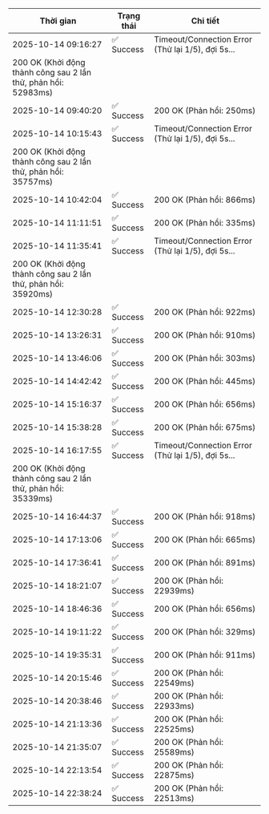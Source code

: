 | Thời gian | Trạng thái | Chi tiết |
|---|---|---|
| 2025-10-14 09:16:27 | ✅ Success | Timeout/Connection Error (Thử lại 1/5), đợi 5s...
200 OK (Khởi động thành công sau 2 lần thử, phản hồi: 52983ms) |
| 2025-10-14 09:40:20 | ✅ Success | 200 OK (Phản hồi: 250ms) |
| 2025-10-14 10:15:43 | ✅ Success | Timeout/Connection Error (Thử lại 1/5), đợi 5s...
200 OK (Khởi động thành công sau 2 lần thử, phản hồi: 35757ms) |
| 2025-10-14 10:42:04 | ✅ Success | 200 OK (Phản hồi: 866ms) |
| 2025-10-14 11:11:51 | ✅ Success | 200 OK (Phản hồi: 335ms) |
| 2025-10-14 11:35:41 | ✅ Success | Timeout/Connection Error (Thử lại 1/5), đợi 5s...
200 OK (Khởi động thành công sau 2 lần thử, phản hồi: 35920ms) |
| 2025-10-14 12:30:28 | ✅ Success | 200 OK (Phản hồi: 922ms) |
| 2025-10-14 13:26:31 | ✅ Success | 200 OK (Phản hồi: 910ms) |
| 2025-10-14 13:46:06 | ✅ Success | 200 OK (Phản hồi: 303ms) |
| 2025-10-14 14:42:42 | ✅ Success | 200 OK (Phản hồi: 445ms) |
| 2025-10-14 15:16:37 | ✅ Success | 200 OK (Phản hồi: 656ms) |
| 2025-10-14 15:38:28 | ✅ Success | 200 OK (Phản hồi: 675ms) |
| 2025-10-14 16:17:55 | ✅ Success | Timeout/Connection Error (Thử lại 1/5), đợi 5s...
200 OK (Khởi động thành công sau 2 lần thử, phản hồi: 35339ms) |
| 2025-10-14 16:44:37 | ✅ Success | 200 OK (Phản hồi: 918ms) |
| 2025-10-14 17:13:06 | ✅ Success | 200 OK (Phản hồi: 665ms) |
| 2025-10-14 17:36:41 | ✅ Success | 200 OK (Phản hồi: 891ms) |
| 2025-10-14 18:21:07 | ✅ Success | 200 OK (Phản hồi: 22939ms) |
| 2025-10-14 18:46:36 | ✅ Success | 200 OK (Phản hồi: 656ms) |
| 2025-10-14 19:11:22 | ✅ Success | 200 OK (Phản hồi: 329ms) |
| 2025-10-14 19:35:31 | ✅ Success | 200 OK (Phản hồi: 911ms) |
| 2025-10-14 20:15:46 | ✅ Success | 200 OK (Phản hồi: 22549ms) |
| 2025-10-14 20:38:46 | ✅ Success | 200 OK (Phản hồi: 22933ms) |
| 2025-10-14 21:13:36 | ✅ Success | 200 OK (Phản hồi: 22525ms) |
| 2025-10-14 21:35:07 | ✅ Success | 200 OK (Phản hồi: 25589ms) |
| 2025-10-14 22:13:54 | ✅ Success | 200 OK (Phản hồi: 22875ms) |
| 2025-10-14 22:38:24 | ✅ Success | 200 OK (Phản hồi: 22513ms) |
